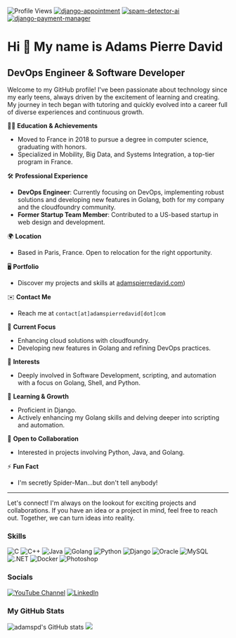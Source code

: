 ![Profile Views](https://komarev.com/ghpvc/?username=adamspd&color=blue)
[![django-appointment](https://img.shields.io/badge/dynamic/json?url=https://pypistats.org/api/packages/django-appointment/recent?period=month&label=django-appointment&query=data.last_month&color=blue&logo=pypi)](https://pypi.org/project/django-appointment/)
[![spam-detector-ai](https://img.shields.io/badge/dynamic/json?url=https://pypistats.org/api/packages/spam-detector-ai/recent?period=month&label=spam-detector-ai&query=data.last_month&color=blue&logo=pypi)](https://pypi.org/project/spam-detector-ai/)
[![django-payment-manager](https://img.shields.io/badge/dynamic/json?url=https://pypistats.org/api/packages/django-payment-manager/recent?period=month&label=django-payment-manager&query=data.last_month&color=blue&logo=pypi)](https://pypi.org/project/django-payment-manager/)



Hi 👋 My name is Adams Pierre David
===================================

DevOps Engineer & Software Developer
-------------------------------------

Welcome to my GitHub profile! I've been passionate about technology since my early teens, always driven by the excitement of learning and creating. My journey in tech began with tutoring and quickly evolved into a career full of diverse experiences and continuous growth.

👨‍🎓 **Education & Achievements**
- Moved to France in 2018 to pursue a degree in computer science, graduating with honors.
- Specialized in Mobility, Big Data, and Systems Integration, a top-tier program in France.

🛠️ **Professional Experience**
- **DevOps Engineer**: Currently focusing on DevOps, implementing robust solutions and developing new features in Golang, both for my company and the cloudfoundry community.
- **Former Startup Team Member**: Contributed to a US-based startup in web design and development.

🌍 **Location**
- Based in Paris, France. Open to relocation for the right opportunity.

🖥️ **Portfolio**
- Discover my projects and skills at [adamspierredavid.com](https://adamspierredavid.com/get-to-know-me/))

✉️ **Contact Me**
- Reach me at `contact[at]adamspierredavid[dot]com`

🚀 **Current Focus**
- Enhancing cloud solutions with cloudfoundry.
- Developing new features in Golang and refining DevOps practices.

👀 **Interests**
- Deeply involved in Software Development, scripting, and automation with a focus on Golang, Shell, and Python.

🧠 **Learning & Growth**
- Proficient in Django.
- Actively enhancing my Golang skills and delving deeper into scripting and automation.

🤝 **Open to Collaboration**
- Interested in projects involving Python, Java, and Golang.

⚡ **Fun Fact**
-  I'm secretly Spider-Man...but don't tell anybody!

---

Let's connect! I'm always on the lookout for exciting projects and collaborations. If you have an idea or a project in mind, feel free to reach out. Together, we can turn ideas into reality.


### Skills

![C](https://img.shields.io/badge/C-00599C?style=flat&logo=c&logoColor=white)
![C++](https://img.shields.io/badge/C++-00599C?style=flat&logo=cplusplus&logoColor=white)
![Java](https://img.shields.io/badge/Java-ED8B00?style=flat&logo=java&logoColor=white)
![Golang](https://img.shields.io/badge/-Golang-00ADD8?style=flat&logo=go&logoColor=white)
![Python](https://img.shields.io/badge/-Python-3776AB?style=flat&logo=Python&logoColor=white)
![Django](https://img.shields.io/badge/-Django-092E20?style=flat&logo=django&logoColor=white)
![Oracle](https://img.shields.io/badge/Oracle-F80000?style=flat&logo=oracle&logoColor=black)
![MySQL](https://img.shields.io/badge/MySQL-4479A1?style=flat&logo=mysql&logoColor=white)
![.NET](https://img.shields.io/badge/.NET-512BD4?style=flat&logo=dotnet&logoColor=white)
![Docker](https://img.shields.io/badge/-Docker-2496ED?style=flat&logo=docker&logoColor=white)
![Photoshop](https://img.shields.io/badge/Photoshop-31A8FF?style=flat&logo=adobephotoshop&logoColor=white)

### Socials

[![YouTube Channel](https://img.shields.io/badge/-YouTube-FF0000?style=flat&logo=YouTube&logoColor=white)](https://www.youtube.com/channel/UCSMDxBMGQT6jtlE8c-eNQ-w) [![LinkedIn](https://img.shields.io/badge/-LinkedIn-0077B5?style=flat&logo=linkedin&logoColor=white)](https://www.linkedin.com/in/adams-pierre-david-026521144)



### My GitHub Stats

<img src="https://github-readme-stats-sigma-five.vercel.app/api?username=adamspd&show_icons=true&hide=&count_private=true&title_color=0891b2&text_color=ffffff&icon_color=0891b2&bg_color=1c1917&hide_border=true&show_icons=true" alt="adamspd's GitHub stats" />

<img src="https://github-readme-streak-stats.herokuapp.com/?user=adamspd&stroke=ffffff&background=1c1917&ring=0891b2&fire=0891b2&currStreakNum=ffffff&currStreakLabel=0891b2&sideNums=ffffff&sideLabels=ffffff&dates=ffffff&hide_border=true" />


